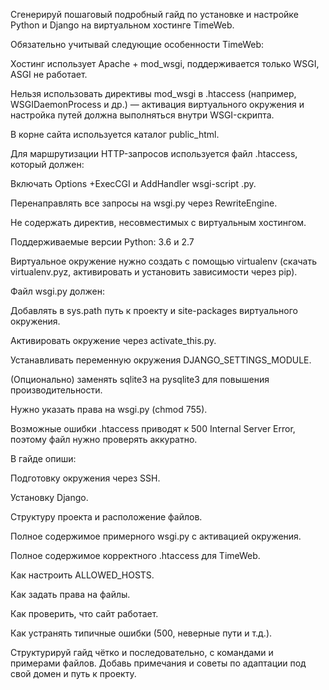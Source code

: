 Сгенерируй пошаговый подробный гайд по установке и настройке Python и Django на виртуальном хостинге TimeWeb.

Обязательно учитывай следующие особенности TimeWeb:

Хостинг использует Apache + mod_wsgi, поддерживается только WSGI, ASGI не работает.

Нельзя использовать директивы mod_wsgi в .htaccess (например, WSGIDaemonProcess и др.) — активация виртуального окружения и настройка путей должна выполняться внутри WSGI-скрипта.

В корне сайта используется каталог public_html.

Для маршрутизации HTTP-запросов используется файл .htaccess, который должен:

Включать Options +ExecCGI и AddHandler wsgi-script .py.

Перенаправлять все запросы на wsgi.py через RewriteEngine.

Не содержать директив, несовместимых с виртуальным хостингом.

Поддерживаемые версии Python: 3.6 и 2.7 

Виртуальное окружение нужно создать с помощью virtualenv (скачать virtualenv.pyz, активировать и установить зависимости через pip).

Файл wsgi.py должен:

Добавлять в sys.path путь к проекту и site-packages виртуального окружения.

Активировать окружение через activate_this.py.

Устанавливать переменную окружения DJANGO_SETTINGS_MODULE.

(Опционально) заменять sqlite3 на pysqlite3 для повышения производительности.

Нужно указать права на wsgi.py (chmod 755).

Возможные ошибки .htaccess приводят к 500 Internal Server Error, поэтому файл нужно проверять аккуратно.

В гайде опиши:

Подготовку окружения через SSH.

Установку Django.

Структуру проекта и расположение файлов.

Полное содержимое примерного wsgi.py с активацией окружения.

Полное содержимое корректного .htaccess для TimeWeb.

Как настроить ALLOWED_HOSTS.

Как задать права на файлы.

Как проверить, что сайт работает.

Как устранять типичные ошибки (500, неверные пути и т.д.).

Структурируй гайд чётко и последовательно, с командами и примерами файлов.
Добавь примечания и советы по адаптации под свой домен и путь к проекту.